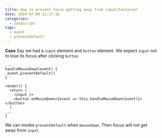 ```yaml
---
title: How to prevent focus getting away from input/textarea?
date: 2019-07-09 21:17:18
categories:
  - Javascript
tags:
  - event
  - preventDefault
---
```


**Case**
Say we had a `input` element and `button` element. We expect `input` not to lose its focus after clicking `button`.

 <!-- more -->

```
...
handleMouseDown(event) {
 event.preventDefault()
}

render() {
  return (
    <input />
    <button onMouseDown={event => this.handleMouseDown(event)}></button>
  )
...
}
```

We can invoke `preventDefault` when `mousedown`. Then focus will not get away from `input`.
